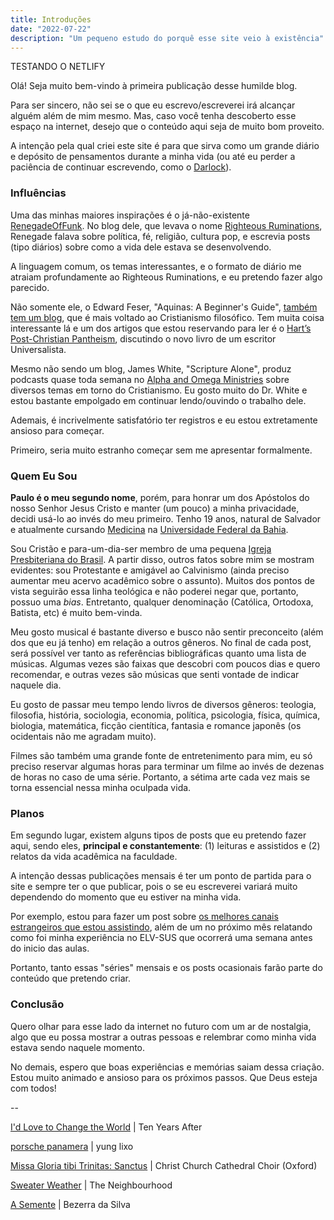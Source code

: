 ```yaml
---
title: Introduções
date: "2022-07-22"
description: "Um pequeno estudo do porquê esse site veio à existência"
---
```


TESTANDO O NETLIFY

Olá! Seja muito bem-vindo à primeira publicação desse humilde blog.

Para ser sincero, não sei se o que eu escrevo/escreverei irá alcançar alguém além de mim mesmo. Mas, caso você tenha descoberto esse espaço na internet, desejo que o conteúdo aqui seja de muito bom proveito.

A intenção pela qual criei este site é para que sirva como um grande diário e depósito de pensamentos durante a minha vida (ou até eu perder a paciência de continuar escrevendo, como o [Darlock](https://dalrock.wordpress.com/)).

### Influências

Uma das minhas maiores inspirações é o já-não-existente [RenegadeOfFunk](https://youtu.be/bjvlYidKOXU). No blog dele, que levava o nome [Righteous Ruminations](http://web.archive.org/web/20190913041951/https://righteousruminations.blogspot.com/), Renegade falava sobre política, fé, religião, cultura pop, e escrevia posts (tipo diários) sobre como a vida dele estava se desenvolvendo.

A linguagem comum, os temas interessantes, e o formato de diário me atraiam profundamente ao Righteous Ruminations, e eu pretendo fazer algo parecido.

Não somente ele, o Edward Feser, "Aquinas: A Beginner's Guide", [também tem um blog](https://edwardfeser.blogspot.com/), que é mais voltado ao Cristianismo filosófico. Tem muita coisa interessante lá e um dos artigos que estou reservando para ler é o [Hart’s Post-Christian Pantheism](https://edwardfeser.blogspot.com/2022/03/harts-post-christian-pantheism.html), discutindo o novo livro de um escritor Universalista.

Mesmo não sendo um blog, James White, "Scripture Alone", produz podcasts quase toda semana no [Alpha and Omega Ministries](https://www.sermonaudio.com/solo/aominorg/sermons/) sobre diversos temas em torno do Cristianismo. Eu gosto muito do Dr. White e estou bastante empolgado em continuar lendo/ouvindo o trabalho dele.

Ademais, é incrivelmente satisfatório ter registros e eu estou extretamente ansioso para começar. 

Primeiro, seria muito estranho começar sem me apresentar formalmente.

### Quem Eu Sou

**Paulo é o meu segundo nome**, porém, para honrar um dos Apóstolos do nosso Senhor Jesus Cristo e manter (um pouco) a minha privacidade, decidi usá-lo ao invés do meu primeiro. Tenho 19 anos, natural de Salvador e atualmente cursando [Medicina](http://www.fameb.ufba.br/) na [Universidade Federal da Bahia](https://ufba.br/).

Sou Cristão e para-um-dia-ser membro de uma pequena [Igreja Presbiteriana do Brasil](https://ipb.org.br/sobre-a-ipb.php). A partir disso, outros fatos sobre mim se mostram evidentes: sou Protestante e amigável ao Calvinismo (ainda preciso aumentar meu acervo acadêmico sobre o assunto). Muitos dos pontos de vista seguirão essa linha teológica e não poderei negar que, portanto, possuo uma _bias_. Entretanto, qualquer denominação (Católica, Ortodoxa, Batista, etc) é muito bem-vinda.

Meu gosto musical é bastante diverso e busco não sentir preconceito (além dos que eu já tenho) em relação a outros gêneros. No final de cada post, será possível ver tanto as referências bibliográficas quanto uma lista de músicas. Algumas vezes são faixas que descobri com poucos dias e quero recomendar, e outras vezes são músicas que senti vontade de indicar naquele dia.

Eu gosto de passar meu tempo lendo livros de diversos gêneros: teologia, filosofia, história, sociologia, economia, política, psicologia, física, química, biologia, matemática, ficção cientítica, fantasia e romance japonês (os ocidentais não me agradam muito).

Filmes são também uma grande fonte de entretenimento para mim, eu só preciso reservar algumas horas para terminar um filme ao invés de dezenas de horas no caso de uma série. Portanto, a sétima arte cada vez mais se torna essencial nessa minha oculpada vida.

### Planos

Em segundo lugar, existem alguns tipos de posts que eu pretendo fazer aqui, sendo eles, **principal e constantemente**: (1) leituras e assistidos e (2) relatos da vida acadêmica na faculdade.

A intenção dessas publicações mensais é ter um ponto de partida para o site e sempre ter o que publicar, pois o se eu escreverei variará muito dependendo do momento que eu estiver na minha vida.

Por exemplo, estou para fazer um post sobre [os melhores canais estrangeiros que estou assistindo](http://localhost:8000/best-foreign-channels/), além de um no próximo mês relatando como foi minha experiência no ELV-SUS que ocorrerá uma semana antes do inicio das aulas. 

Portanto, tanto essas "séries" mensais e os posts ocasionais farão parte do conteúdo que pretendo criar.

### Conclusão

Quero olhar para esse lado da internet no futuro com um ar de nostalgia, algo que eu possa mostrar a outras pessoas e relembrar como minha vida estava sendo naquele momento.

No demais, espero que boas experiências e memórias saiam dessa criação. Estou muito animado e ansioso para os próximos passos. Que Deus esteja com todos!

--

[I'd Love to Change the World](https://youtu.be/nVmyRmvQo9s) | Ten Years After

[porsche panamera](https://youtu.be/sl9K5ZTH038) | yung lixo

[Missa Gloria tibi Trinitas: Sanctus](https://youtu.be/UJaupqLNY5s) | Christ Church Cathedral Choir (Oxford)

[Sweater Weather](https://youtu.be/Ao81ziiXHhs) | The Neighbourhood

[A Semente](https://youtu.be/evJzTY33efU) | Bezerra da Silva
